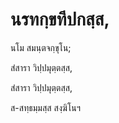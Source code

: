 <h1>นรทกฺขทีปกสฺส,</h1>
<p>
นโม สมนฺตจกฺขุโน;  
  
สํสารา วิปฺปมุตฺตสฺส,  
  
สํสารา วิปฺปมุตฺตสฺส,  
  
ส-สทฺธมฺมสฺส สงฺฆิโนฯ  
</p>
  
  
  
  
  